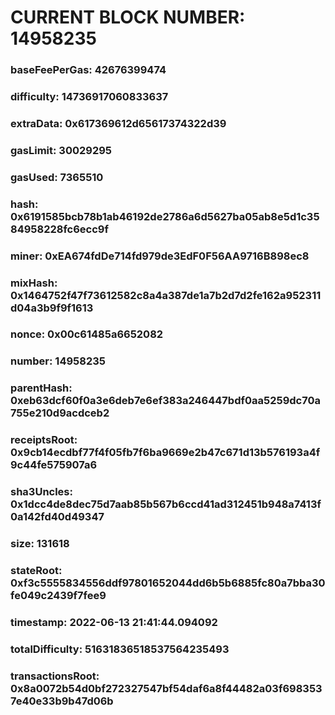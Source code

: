 # CURRENT BLOCK NUMBER: 14958235

### baseFeePerGas: 42676399474
### difficulty: 14736917060833637
### extraData: 0x617369612d65617374322d39
### gasLimit: 30029295
### gasUsed: 7365510
### hash: 0x6191585bcb78b1ab46192de2786a6d5627ba05ab8e5d1c3584958228fc6ecc9f
### miner: 0xEA674fdDe714fd979de3EdF0F56AA9716B898ec8
### mixHash: 0x1464752f47f73612582c8a4a387de1a7b2d7d2fe162a952311d04a3b9f9f1613
### nonce: 0x00c61485a6652082
### number: 14958235
### parentHash: 0xeb63dcf60f0a3e6deb7e6ef383a246447bdf0aa5259dc70a755e210d9acdceb2
### receiptsRoot: 0x9cb14ecdbf77f4f05fb7f6ba9669e2b47c671d13b576193a4f9c44fe575907a6
### sha3Uncles: 0x1dcc4de8dec75d7aab85b567b6ccd41ad312451b948a7413f0a142fd40d49347
### size: 131618
### stateRoot: 0xf3c5555834556ddf97801652044dd6b5b6885fc80a7bba30fe049c2439f7fee9
### timestamp: 2022-06-13 21:41:44.094092
### totalDifficulty: 51631836518537564235493
### transactionsRoot: 0x8a0072b54d0bf272327547bf54daf6a8f44482a03f6983537e40e33b9b47d06b
